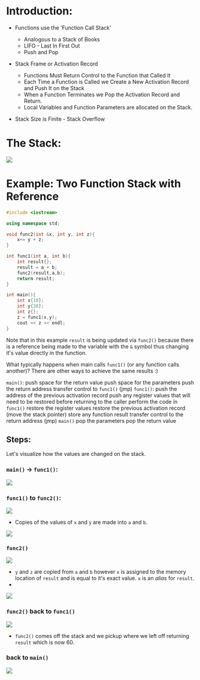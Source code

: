 # Introduction:

- Functions use the 'Function Call Stack'
	- Analogous to a Stack of Books
	- LIFO - Last In First Out
	- Push and Pop

- Stack Frame or Activation Record
	- Functions Must Return Control to the Function that Called It
	- Each Time a Function is Called we Create a New Activation Record and Push It on the Stack
	- When a Function Terminates we Pop the Activation Record and Return.
	- Local Variables and Function Parameters are allocated on the Stack.

- Stack Size is Finite - Stack Overflow

# The Stack:

![](Pictures/The%20Stack.png)

# Example: Two Function Stack with Reference

```cpp
#include <iostream>

using namespace std;

void func2(int &x, int y, int z){
    x+= y + z;
}

int func1(int a, int b){
    int result{};
    result = a + b;
    func2(result,a,b);
	return result;
}

int main(){
    int x{10};
    int y{20};
    int z{};
    z = func1(x,y);
    cout << z << endl;    
}
``` 

Note that in this example `result` is being updated via `func2()` because there is a reference being made to the variable with the `&` symbol thus changing it's value directly in the function. 

What typically happens when main calls `func1()` (or any function calls another)?
There are other ways to achieve the same results :)

`main()`:
	 push space for the return value
	 push space for the parameters
	 push the return address
	 transfer control to `func1()` (jmp)
`func1()`:
	 push the address of the previous activation record
	 push any register values that will need to be restored before returning to the caller
	 perform the code in `func1()`
	 restore the register values
	 restore the previous activation record (move the stack pointer)
	 store any function result
	 transfer control to the return address (jmp)
`main()`
	 pop the parameters
	 pop the return value

## Steps:

Let's visualize how the values are changed on the stack.

### `main()` -> `func1()`:

![](Pictures/Stack%20main%20to%20func1.png)

### `func1()` to `func2()`:

![](Pictures/func1%20to%20func2%20one.png)

- Copies of the values of `x` and `y` are made into `a` and `b`.

![](Pictures/func1%20to%20func2%20part%202.png)

### `func2()`

![](Pictures/func2%20part%201.png)

- `y` and `z` are copied from `a` and `b` however `x` is assigned to the memory location of `result` and is equal to it's exact value. `x` is an *alias* for `result`.
- 
![](Pictures/func2%20part%202.png)

### `func2()` back to `func1()`

![](Pictures/func2%20to%20func1.png)

- `func2()` comes off the stack and we pickup where we left off returning `result` which is now 60.
### back to `main()`

![](Pictures/back%20to%20main.png)
